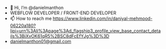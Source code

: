 - 👋 Hi, I’m @danielmanthon
- WEBFLOW DEVELOPER  / FRONT-END DEVELOPER 
- 📫 How to reach me https://www.linkedin.com/in/daniyal-mehmood-06220a180?lipi=urn%3Ali%3Apage%3Ad_flagship3_profile_view_base_contact_details%3BiXvOK61qR5%2BSC8dFcEfYJg%3D%3D
- danielmanthon01@gmail.com
<!---
danielmanth/danielmanth is a ✨ special ✨ repository because its `README.md` (this file) appears on your GitHub profile.
You can click the Preview link to take a look at your changes.
--->
